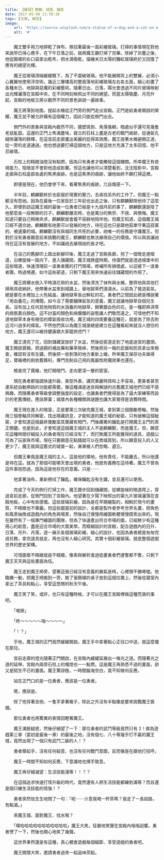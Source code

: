 ```yaml
---
title: 【練習】麒麟、城堡、鑰匙
date: 2017-05-08 21:58:38
tags: [文章, 練習]
image:
    url: 'https://source.unsplash.com/a-statue-of-a-dog-and-a-cat-on-a-wall-rT67ngRt9Tw'
    alt: '#'
---
```

　　魔王雙手用力地擰乾了抹布，擦拭著最後一面彩繪玻璃。打掃的事情現在對他來說早已得心應手，在下午日落之前，就將魔王廳打掃了完畢。除掉了灰塵之後，他從圍裙的右口袋拿出乾布，把水滴吸乾，描繪末日太陽的豔紅玻璃終於又回復了應有的絕望光輝。

　　魔王從玻璃頂端緩緩飄下，為了不震破玻璃，他不能展開背上的雙翼，必須小心翼翼地使用浮空術。幾近三層樓高的整面落地彩繪玻璃左右各五面，細心刻畫了各種末日、地獄與惡魔的彩繪藝術。隨著日出、日落，陽光會透過不同片玻璃映射出光輝灑落在宮殿中央，在不同時刻映照出不同的絕望。而當太陽吸塵、月亮升起，宮殿的地板又將以截然不同的景色訴說一遍故事。

　　魔王將落到地面，提起水桶從正門旁的側門走出宮殿。正門是給勇者開啟的榮耀，魔王並不被允許擁有這個權力，因此只能從側門出去。

　　側門外的景象與宮殿內截然不同，牆壁斑剝、角落張網，暗處似乎還可見幾隻老鼠亂竄。這邊的正門上佈滿塵埃，聳立的石柱上盡是古老的戰鬥痕跡，從通氣孔縫隙灑落的餘暉，在這宮前走廊畫出美麗的廷得耳效應。魔王提著水桶避開正道，從一旁的走道通過。他也想過要打掃這個地方，只是這地方充滿了太多回憶，他不忍破壞。

　　石柱上的精緻油燈沒有點燃，因為只有勇者才能觸發這個機關。所幸魔王有夜視能力，陰暗並不會對他造成影響。但這也讓他可以清楚看到，沈沈陰影中，宮殿走廊與石柱底部各處的焦黑痕跡。也是這焦黑的痕跡，讓他始終不願打掃這裡。

　　即便是現在，他仍會停下來，看著焦黑的痕跡，兀自傷感一下。

　　半年前，麒麟獸終於也臣服於現實的壓力，去尋找另外的工作了。但魔王一點都沒有怨祂。因為在最後一位家臣於三年前也出走之後，只有麒麟獸陪他待了這麼久。即便到訪這魔王城的最後一位勇者已經是十九個月前的事了，麒麟獸還是陪了他那麼長一段無聊的日子。麒麟獸離去時，也是萬分的無奈、不捨、與懊悔。魔王知道只要自己稍微央求，麒麟獸就會義不容辭地陪伴他。但魔王知道，這個魔王城已經不適合祂，麒麟獸有祂更可以發展的地方，待在這也只是跟他孤單守著這寂寞的、被遺棄的城。麒麟獸沒有與城同生共死的必要，祂唯一的任務是守護魔王。但對於沒有勇者願意前來挑戰的魔王，麒麟獸也無法展現自己的價值。所以與其讓祂待在這沒有發展的地方，不如讓祂去展現祂的長才吧。

　　在自己的舊腳印上踏出新腳印後，魔王走過了宮殿長廊，拐了一個彎走進暗道，沿螺旋梯一路向下，進入儲藏間。魔王城鼎盛時期，侍僕們就是透過城堡中的這些暗道，快速清理前一波勇者團的打鬥現場，修補所有損壞處，以迎接下一波勇者團。時過境遷，如今這些密道，只剩下魔王用來快速前往儲藏間的作用了。

　　魔王將髒水倒入平時澆花用的水盆，然後清洗了抹布與水桶，整齊地與其他打掃用具收納好。他帶著水盆來到城牆上，替地獄草們澆澆水。以前為了營造氣氛，總是要在水裡加上火色結晶，讓地獄草長出鮮紅的花。勇者們之間因此總是傳說著「用血養花」的傳聞。如今沒了需要鋪陳氣氛的意義，魔王就讓地獄草自個兒生長。沒有加上任何其他物質的水涵養的地獄草，開著銀白色的花，是一種即將凋零的病態蒼白顏色。這不討喜的顏色和病懨懨的姿態讓人們敬而遠之，可惜他們不知道地獄草本身有極佳的瘴氣吸收功用。魔王城的四周要養這種花，就是為了除去附近河川過多的瘴氣。不然他們真以為魔王城堡總是建立在這種看起來就沒人想住的地方，魔王還可以維持健康跟大家龍拼虎鬥？

　　魔王澆完了花，回到儲藏室放好了水盆，然後從密道走到了地底迷宮的盡頭。魔王開啟寶箱，把過期的補血藥和藥草換掉，然後把另一箱的武器和防具拿出來檢查，確認有沒有生鏽，然後把一些剝落的地方重新上蠟。所幸魔王保存功夫做得足，寶箱裡的劍依舊鋒利，專門克制自己用的風屬性附魔效果也還在。

　　檢查完了寶箱，他打開暗門，走向更深一層的密室。

　　現在勇者都強調快速升級、美型外表，講究華麗特效和上手容易，更甚者甚至連系統自動帶路的功能都需要。像這種滿是迷宮與解謎的古舊魔王城他們已經不感興趣，而隨著勇者等級會調整強度的設定，也讓勇者們覺得是為了逼大家練等而設計的老舊傳統，應該屏棄；城堡內各種機關與謎題也讓大家覺得是浪費時間。

　　魔王現在進入的暗室，正是要第三次破完魔王城，拿到第三個獎勵卷軸，然後用三個卷軸共同解密，找出隱藏訊息，才能知道的魔王城的秘密。只有破解這個秘密，才會知道這個最終獎勵室其實藏有暗門，門後藏著的鑰匙是打開魔王主門的真正關鍵。也是到此，才會知道這個魔王城的主人不是麒麟獸，而是魔王。但，願意花這種時間仔細投入的勇者現在已經沒有了，而打敗魔王所能獲得的道具，遊戲公司為了玩家與市場，現在只要願意花點錢就可以在商城買到，所以願意投入的人又更少了。魔王就與這舊式的城堡一起，漸漸被人們忽略、遺忘。

　　但魔王畢竟是魔王城的主人，這是他的領地，他有責任，不能離去，所以他還是待在這。就為了那個可能哪天會出現的勇者，他就有義務在這待著。魔王不曾為這件事抱怨過，因為這是他存在的意義。只是⋯⋯

　　他拿著油布，重新擦拭了鑰匙，確保鑰匙沒有生鏽，並且還可以使用。

　　完成了今天的例行打掃工作，魔王踱步回到儲藏間，從螺旋梯的暗道爬上，穿過宮前走廊，從側門回到了宮殿內。他望著在夕陽下映照出的第九片玻璃灑落在宮殿地板，心中有些感慨。這些玻璃彩繪，因為是在早期繪製的，相較於現今的畫質，不精緻也不華麗。但這些圖當初的設計，全都是製作者參考世界名畫，把角色和風景抽換成遊戲內的角色與場景，然後自己慢慢用繪圖軟體慢慢摸索出來的。現在雖然有了一個專門繪圖的團隊，但為了快速產出符合市場的圖，已經鮮少有這種用心的創意，盡是迎合市場的大眾美學。而精細設計的宮殿，配合遊戲內的日升、日落、月升、月落，逐一展示各個玻璃彩繪，細心的設計，也因為勇者總是匆匆完成任務，拿完道具就走，再也沒有人細心研究。其實十個彩繪玻璃，就是整個遊戲世界的歷史架構。

　　可惜圖案不精緻就是不精緻，像素與解析度過低畫勇者們連瞥都不瞥，只剩下魔王天天與這些畫面為伍。

　　魔王走到魔王椅旁，望著這張已經沒有意義的霸氣座椅，心裡頭不勝唏噓。他臨機一動，把魔王椅搬到一旁，搬了張簡樸的桌子放到這個位置上，然後從寢室內拿出了茶具和點心，享受這悠閒的秋天午後。

　　魔王笑了笑，或許，也只有這種時候，才可以在魔王宮殿裡做這種荒唐的事吧。

　　「喀擦」

　　「咚～～～～～嗡～～～～」

　　「！？」

　　乎地，魔王城的正門竟然緩緩開啟。魔王手中拿著點心正往口中送，就這麼僵在那兒。

　　宮前走廊的燈光隨著正門開啟，在宮殿內緩緩延展出一條光之道。而隨著光之道的延伸，宮殿內兩旁石柱上的燭燈也一一點燃。這是魔王再熟悉不過的畫面，卻又是陌生不已的畫面。魔王驚訝極，一時間腦海空白，竟不知做何反應。

　　站在正門口的是一位勇者，應該是一位勇者。

　　嗯，應該是。

　　除了他背著吉他、一隻手拿著箱子，除此之外沒有半點像是要來挑戰魔王裝備。

　　那位勇者也用驚異的表情回瞪著魔王。

　　魔王滿臉疑惑，然後仔細望了一下：那位勇者的武鬥等級竟然只有 2！做為遊戲第三章（當初是最後一章）的最後之地，沒有個七、八十等幾乎打不贏的魔王城，竟然出現了一個只有武鬥二級的人！？

　　勇者舉起手，沒有任何殺意、也沒有任何戰鬥意圖，反而像是在跟他打招呼。

　　魔王一時間不知如何反應，下意識地也揮手致意。

　　魔王再仔細凝望：生活技能滿等！！？？

　　在這個追求快速打怪升級的時代，竟然還有人把生活技能都練到滿等？而且還是個只練生活技能的怪咖！？

　　勇者突然怯生生地問了一句：「呃⋯⋯介意我喝一杯茶嗎？我走了一長段路，有點渴。」

　　來魔王城、面對魔王、找水喝？

　　「噗哈哈哈哈哈哈哈哈哈哈哈」魔王大笑，狂霸地笑聲在宮殿內嗡嗡迴響。勇者愣了一下，然後也開心地笑了幾聲。

　　這世界果然還是有這種，真心體會遊戲每個細節、享受遊戲的勇者吧。

　　魔王開懷大笑，邀請勇者過來一起品味茶點。
